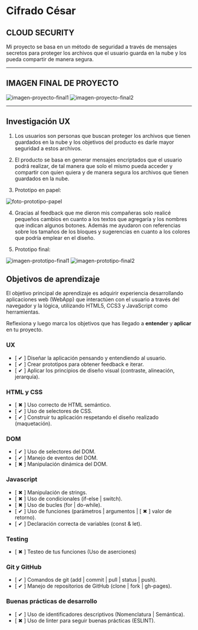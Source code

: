 # Cifrado César

## CLOUD SECURITY

Mi proyecto se basa en un método de seguridad a través de mensajes secretos para proteger los archivos que el usuario guarda en la nube y los pueda compartir de manera segura.

***

## IMAGEN FINAL DE PROYECTO

![imagen-proyecto-final1](https://i.imgur.com/YjbvYUU.png)
![imagen-proyecto-final2](https://i.imgur.com/2ncy9E5.png)

***

## Investigación UX

1. Los usuarios son personas que buscan proteger los archivos que tienen guardados en la nube y los objetivos del producto es darle mayor seguridad a estos archivos.

2. El producto se basa en generar mensajes encriptados que el usuario podrá realizar, de tal manera que solo el mismo pueda acceder y compartir con quien quiera y de manera segura los archivos que tienen guardados en la nube.

3. Prototipo en papel:

![foto-prototipo-papel](https://i.imgur.com/IL862kY.jpg)

4. Gracias al feedback que me dieron mis compañeras solo realicé pequeños cambios en cuanto a los textos que agregaría y los nombres que indican algunos botones. Además me ayudaron con referencias sobre los tamaños de los bloques y sugerencias en cuanto a los colores que podría emplear en el diseño.

5. Prototipo final:

![imagen-prototipo-final1](https://i.imgur.com/iupzuVY.png)
![imagen-prototipo-final2](https://i.imgur.com/VJXhngU.png)

## Objetivos de aprendizaje

El objetivo principal de aprendizaje es adquirir experiencia desarrollando
aplicaciones web (WebApp) que interactúen con el usuario a través del navegador
y la lógica, utilizando HTML5, CCS3 y JavaScript como herramientas.

Reflexiona y luego marca los objetivos que has llegado a **entender** y **aplicar** en tu proyecto.

### UX

- [ ✔ ] Diseñar la aplicación pensando y entendiendo al usuario.
- [ ✔ ] Crear prototipos para obtener feedback e iterar.
- [ ✔ ] Aplicar los principios de diseño visual (contraste, alineación, jerarquía).

### HTML y CSS

- [ ✖ ] Uso correcto de HTML semántico.
- [ ✔ ] Uso de selectores de CSS.
- [ ✔ ] Construir tu aplicación respetando el diseño realizado (maquetación).

### DOM

- [ ✔ ] Uso de selectores del DOM.
- [ ✔ ] Manejo de eventos del DOM.
- [ ✖ ] Manipulación dinámica del DOM.

### Javascript

- [ ✖ ] Manipulación de strings.
- [ ✖ ] Uso de condicionales (if-else | switch).
- [ ✖ ] Uso de bucles (for | do-while).    
- [ ✔ ] Uso de funciones (parámetros | argumentos | [ ✖ ] valor de retorno).
- [ ✔ ] Declaración correcta de variables (const & let).

### Testing
- [ ✖ ] Testeo de tus funciones (Uso de aserciones)

### Git y GitHub
- [ ✔ ] Comandos de git (add | commit | pull | status | push).
- [ ✔ ] Manejo de repositorios de GitHub (clone | fork | gh-pages).

### Buenas prácticas de desarrollo
- [ ✔ ] Uso de identificadores descriptivos (Nomenclatura | Semántica).
- [ ✖ ] Uso de linter para seguir buenas prácticas (ESLINT).